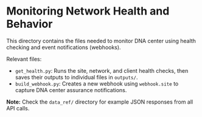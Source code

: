 # Monitoring Network Health and Behavior
This directory contains the files needed to monitor DNA center
using health checking and event notifications (webhooks).

Relevant files:
  * `get_health.py`: Runs the site, network, and client health checks,
     then saves their outputs to individual files in `outputs/`.
  * `build_webhook.py`: Creates a new webhook using `webhook.site` to
    capture DNA center assurance notifications.

**Note:** Check the `data_ref/` directory for example JSON responses from all
API calls.
